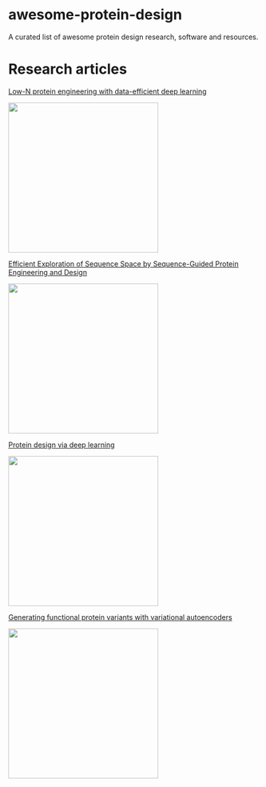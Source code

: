 # awesome-protein-design
A curated list of awesome protein design research, software and resources.

# Research articles
  
  [Low-N protein engineering with data-efficient deep learning](https://www.nature.com/articles/s41592-021-01100-y)
  
  <img src="https://user-images.githubusercontent.com/51283097/167543916-75615dbe-058f-451a-aca5-7f41db8e93d6.png" width="300">
  

  [Efficient Exploration of Sequence Space by Sequence-Guided Protein Engineering and Design](https://pubs.acs.org/doi/pdf/10.1021/acs.biochem.1c00757)  
  
  <img src="https://user-images.githubusercontent.com/51283097/167543948-c9359f01-9c10-4044-9256-78c0c67e1f78.png" width="300">
  
  
  [Protein design via deep learning](https://www.researchgate.net/profile/Haipeng-Gong/publication/359594457_Protein_design_via_deep_learning/links/62626176bca601538b5dfd47/Protein-design-via-deep-learning.pdf)
  
  <img src="https://user-images.githubusercontent.com/51283097/167544838-f60e0d14-091f-4300-9fe6-31fc874a5e79.png" width="300">
  
  
  [Generating functional protein variants with variational autoencoders](https://journals.plos.org/ploscompbiol/article?id=10.1371/journal.pcbi.1008736)
  
  <img src="https://user-images.githubusercontent.com/51283097/167560861-8dafa2a1-dedc-4644-a4a5-a929aecac8bc.png" width="300">

  

  


